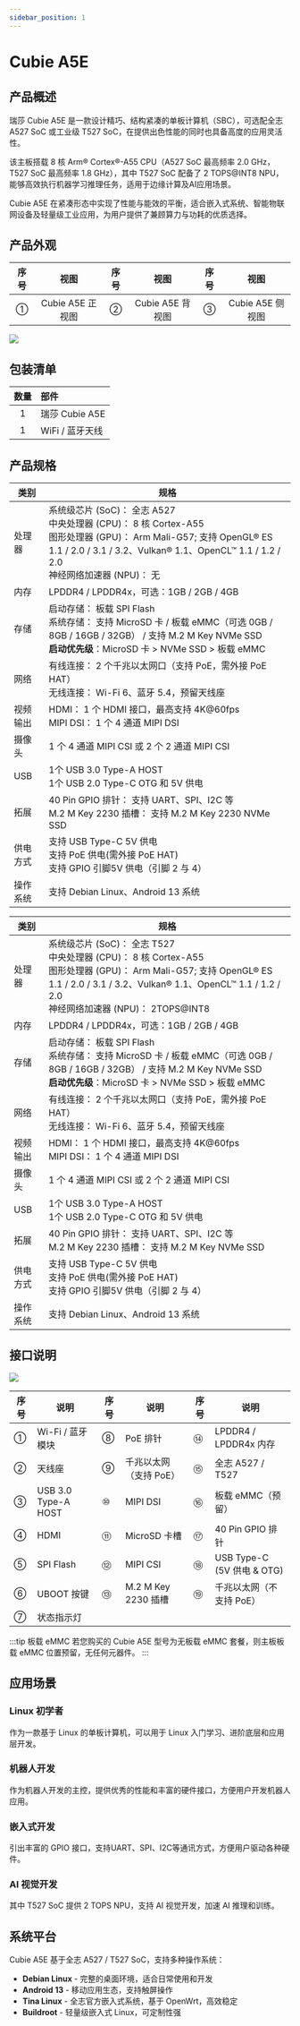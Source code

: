 ```yaml
---
sidebar_position: 1
---
```


# Cubie A5E

## 产品概述

瑞莎 Cubie A5E 是一款设计精巧、结构紧凑的单板计算机（SBC），可选配全志 A527 SoC 或工业级 T527 SoC，在提供出色性能的同时也具备高度的应用灵活性。

该主板搭载 8 核 Arm® Cortex®-A55 CPU（A527 SoC 最高频率 2.0 GHz，T527 SoC 最高频率 1.8 GHz），其中 T527 SoC 配备了 2 TOPS@INT8 NPU，能够高效执行机器学习推理任务，适用于边缘计算及AI应用场景。

Cubie A5E 在紧凑形态中实现了性能与能效的平衡，适合嵌入式系统、智能物联网设备及轻量级工业应用，为用户提供了兼顾算力与功耗的优质选择。

## 产品外观

| 序号 |       视图       | 序号 |       视图       | 序号 |       视图       |
| :--: | :--------------: | :--: | :--------------: | :--: | :--------------: |
|  ①   | Cubie A5E 正视图 |  ②   | Cubie A5E 背视图 |  ③   | Cubie A5E 侧视图 |

<div style={{textAlign: 'center'}}>
   <img src="/img/cubie/a5e/cubie_a5e_view.webp" style={{width: '100%', maxWidth: '1200px'}} />
</div>

## 包装清单

| 数量 | 部件            |
| :--: | :-------------- |
|  1   | 瑞莎 Cubie A5E  |
|  1   | WiFi / 蓝牙天线 |

## 产品规格

<Tabs queryString="product model">

<TabItem value="Cubie A5E（A527 SoC）">

| 类别     | 规格                                                                                                                                                                                                                        |
| -------- | --------------------------------------------------------------------------------------------------------------------------------------------------------------------------------------------------------------------------- |
| 处理器   | 系统级芯片 (SoC)： 全志 A527 <br/> 中央处理器 (CPU)： 8 核 Cortex-A55 <br/> 图形处理器 (GPU)： Arm Mali-G57; 支持 OpenGL® ES 1.1 / 2.0 / 3.1 / 3.2、Vulkan® 1.1、OpenCL™ 1.1 / 1.2 / 2.0 <br/> 神经网络加速器 (NPU)： 无 |
| 内存     | LPDDR4 / LPDDR4x，可选：1GB / 2GB / 4GB                                                                                                                                                                                     |
| 存储     | 启动存储： 板载 SPI Flash <br/> 系统存储： 支持 MicroSD 卡 / 板载 eMMC（可选 0GB / 8GB / 16GB / 32GB） / 支持 M.2 M Key NVMe SSD <br/> **启动优先级**：MicroSD 卡 > NVMe SSD > 板载 eMMC                                    |
| 网络     | 有线连接： 2 个千兆以太网口（支持 PoE，需外接 PoE HAT） <br/> 无线连接： Wi-Fi 6、蓝牙 5.4，预留天线座                                                                                                                      |
| 视频输出 | HDMI： 1 个 HDMI 接口，最高支持 4K@60fps <br/> MIPI DSI： 1 个 4 通道 MIPI DSI                                                                                                                                              |
| 摄像头   | 1 个 4 通道 MIPI CSI 或 2 个 2 通道 MIPI CSI                                                                                                                                                                                |
| USB      | 1个 USB 3.0 Type-A HOST <br/> 1个 USB 2.0 Type-C OTG 和 5V 供电                                                                                                                                                             |
| 拓展     | 40 Pin GPIO 排针： 支持 UART、SPI、I2C 等 <br/> M.2 M Key 2230 插槽： 支持 M.2 M Key 2230 NVMe SSD                                                                                                                          |
| 供电方式 | 支持 USB Type-C 5V 供电 <br/> 支持 PoE 供电(需外接 PoE HAT) <br/> 支持 GPIO 引脚5V 供电（引脚 2 与 4）                                                                                                                      |
| 操作系统 | 支持 Debian Linux、Android 13 系统                                                                                                                                                                                          |

</TabItem>

<TabItem value="Cubie A5E（T527 SoC）">

| 类别     | 规格                                                                                                                                                                                                                                |
| -------- | ----------------------------------------------------------------------------------------------------------------------------------------------------------------------------------------------------------------------------------- |
| 处理器   | 系统级芯片 (SoC)： 全志 T527 <br/> 中央处理器 (CPU)： 8 核 Cortex-A55 <br/> 图形处理器 (GPU)： Arm Mali-G57; 支持 OpenGL® ES 1.1 / 2.0 / 3.1 / 3.2、Vulkan® 1.1、OpenCL™ 1.1 / 1.2 / 2.0 <br/> 神经网络加速器 (NPU)： 2TOPS@INT8 |
| 内存     | LPDDR4 / LPDDR4x，可选：1GB / 2GB / 4GB                                                                                                                                                                                             |
| 存储     | 启动存储： 板载 SPI Flash <br/> 系统存储： 支持 MicroSD 卡 / 板载 eMMC（可选 0GB / 8GB / 16GB / 32GB） / 支持 M.2 M Key NVMe SSD <br/> **启动优先级**：MicroSD 卡 > NVMe SSD > 板载 eMMC                                            |
| 网络     | 有线连接： 2 个千兆以太网口（支持 PoE，需外接 PoE HAT） <br/> 无线连接： Wi-Fi 6、蓝牙 5.4，预留天线座                                                                                                                              |
| 视频输出 | HDMI： 1 个 HDMI 接口，最高支持 4K@60fps <br/> MIPI DSI： 1 个 4 通道 MIPI DSI                                                                                                                                                      |
| 摄像头   | 1 个 4 通道 MIPI CSI 或 2 个 2 通道 MIPI CSI                                                                                                                                                                                        |
| USB      | 1个 USB 3.0 Type-A HOST <br/> 1个 USB 2.0 Type-C OTG 和 5V 供电                                                                                                                                                                     |
| 拓展     | 40 Pin GPIO 排针： 支持 UART、SPI、I2C 等 <br/> M.2 M Key 2230 插槽： 支持 M.2 M Key NVMe SSD                                                                                                                                       |
| 供电方式 | 支持 USB Type-C 5V 供电 <br/> 支持 PoE 供电(需外接 PoE HAT) <br/> 支持 GPIO 引脚5V 供电（引脚 2 与 4）                                                                                                                              |
| 操作系统 | 支持 Debian Linux、Android 13 系统                                                                                                                                                                                                  |

</TabItem>

</Tabs>

## 接口说明

<div style={{textAlign: 'center'}}>
   <img src="/img/cubie/a5e/cubie_a5e_interface.webp" style={{width: '100%', maxWidth: '1200px'}} />
</div>

| 序号 | 说明                | 序号 | 说明                   | 序号 | 说明                       |
| ---- | ------------------- | ---- | ---------------------- | ---- | -------------------------- |
| ①    | Wi-Fi / 蓝牙模块    | ⑧    | PoE 排针               | ⑭    | LPDDR4 / LPDDR4x 内存      |
| ②    | 天线座              | ⑨    | 千兆以太网（支持 PoE） | ⑮    | 全志 A527 / T527           |
| ③    | USB 3.0 Type-A HOST | ⑩    | MIPI DSI               | ⑯    | 板载 eMMC（预留）          |
| ④    | HDMI                | ⑪    | MicroSD 卡槽           | ⑰    | 40 Pin GPIO 排针           |
| ⑤    | SPI Flash           | ⑫    | MIPI CSI               | ⑱    | USB Type-C (5V 供电 & OTG) |
| ⑥    | UBOOT 按键          | ⑬    | M.2 M Key 2230 插槽    | ⑲    | 千兆以太网（不支持 PoE）   |
| ⑦    | 状态指示灯          |      |                        |      |                            |

:::tip 板载 eMMC
若您购买的 Cubie A5E 型号为无板载 eMMC 套餐，则主板板载 eMMC 位置预留，无任何元器件。
:::

## 应用场景

### Linux 初学者

作为一款基于 Linux 的单板计算机，可以用于 Linux 入门学习、进阶底层和应用层开发。

### 机器人开发

作为机器人开发的主控，提供优秀的性能和丰富的硬件接口，方便用户开发机器人应用。

### 嵌入式开发

引出丰富的 GPIO 接口，支持UART、SPI、I2C等通讯方式，方便用户驱动各种硬件。

### AI 视觉开发

其中 T527 SoC 提供 2 TOPS NPU，支持 AI 视觉开发，加速 AI 推理和训练。

## 系统平台

Cubie A5E 基于全志 A527 / T527 SoC，支持多种操作系统：

- **Debian Linux** - 完整的桌面环境，适合日常使用和开发
- **Android 13** - 移动应用生态，支持触屏操作
- **Tina Linux** - 全志官方嵌入式系统，基于 OpenWrt，高效稳定
- **Buildroot** - 轻量级嵌入式 Linux，可定制性强
